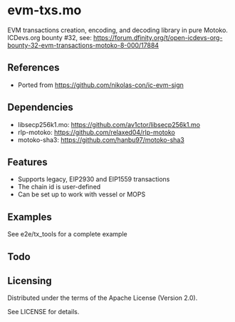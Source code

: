 # evm-txs.mo
EVM transactions creation, encoding, and decoding library in pure Motoko.    
ICDevs.org bounty #32, see: https://forum.dfinity.org/t/open-icdevs-org-bounty-32-evm-transactions-motoko-8-000/17884

## References
- Ported from https://github.com/nikolas-con/ic-evm-sign

## Dependencies
- libsecp256k1.mo: https://github.com/av1ctor/libsecp256k1.mo
- rlp-motoko: https://github.com/relaxed04/rlp-motoko
- motoko-sha3: https://github.com/hanbu97/motoko-sha3

## Features
- Supports legacy, EIP2930 and EIP1559 transactions
- The chain id is user-defined
- Can be set up to work with vessel or MOPS

## Examples
See e2e/tx_tools for a complete example

## Todo

## Licensing
Distributed under the terms of the Apache License (Version 2.0).

See LICENSE for details.
